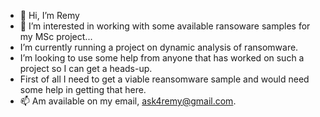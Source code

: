 - 👋 Hi, I’m Remy
- 👀 I’m interested in working with some available ransoware samples for my MSc project...
- I’m currently running a project on dynamic analysis of ransomware.
- I’m looking to use some help from anyone that has worked on such a project so I can get a heads-up.
- First of all I need to get a viable reansomware sample and would need some help in getting that here.
- 📫 Am available on my email, ask4remy@gmail.com.

<!---
ask4remy/ask4remy is a ✨ special ✨ repository because its `README.md` (this file) appears on your GitHub profile.
You can click the Preview link to take a look at your changes.
--->
